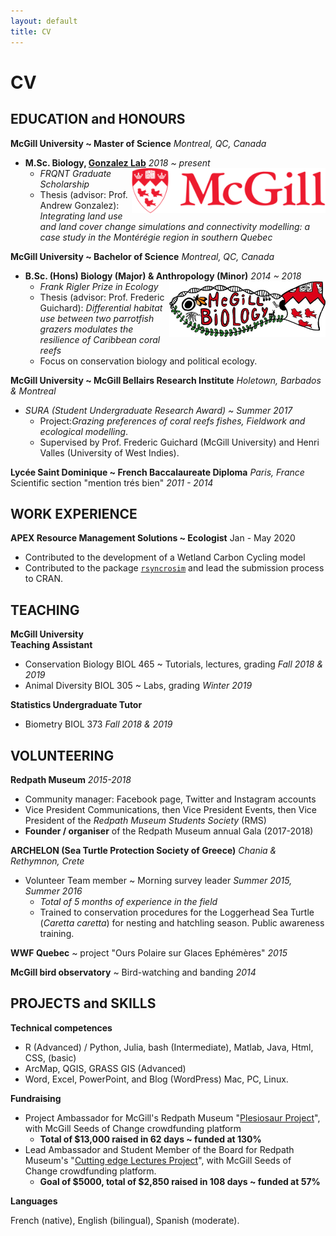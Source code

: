 ```yaml
---
layout: default
title: CV
---
```


# CV

## EDUCATION and HONOURS

**McGill University ~ Master of Science**  _Montreal, QC, Canada_
- **M.Sc. Biology, [Gonzalez Lab]()** _2018 ~ present_ <img style="float: right;" width="310" class="classic_img" src="/pics/mcgill_logo.png">
  - _FRQNT Graduate Scholarship_
  - Thesis (advisor: Prof. Andrew Gonzalez): _Integrating land use and land cover change simulations and connectivity modelling: a case study in the Montérégie region in southern Quebec_

**McGill University ~ Bachelor of Science** _Montreal, QC, Canada_
- **B.Sc. (Hons) Biology (Major) &amp; Anthropology (Minor)** _2014 ~ 2018_ <img style="float: right;" width="250" class="classic_img" src="/pics/mcgill_biology.png">
  - _Frank Rigler Prize in Ecology_
  - Thesis (advisor: Prof. Frederic Guichard): _Differential habitat use between two parrotfish grazers modulates the resilience of Caribbean coral reefs_
  - Focus on conservation biology and political ecology.

**McGill University ~ McGill Bellairs Research Institute** _Holetown, Barbados &amp; Montreal_

- _SURA (Student Undergraduate Research Award) ~ Summer 2017_
    - Project:_Grazing preferences of coral reefs fishes, Fieldwork and ecological modelling_.
    - Supervised by Prof. Frederic Guichard (McGill University) and Henri Valles (University of West Indies).

**Lycée Saint Dominique ~ French Baccalaureate Diploma** _Paris, France_  
Scientific section &quot;mention trés bien&quot; _2011 - 2014_  

## WORK EXPERIENCE

**APEX Resource Management Solutions ~ Ecologist** Jan - May 2020
- Contributed to the development of a Wetland Carbon Cycling model
- Contributed to the package [`rsyncrosim`](https://CRAN.R-project.org/package=rsyncrosim) and lead the submission process to CRAN.

## TEACHING

**McGill University**  
**Teaching Assistant**
- Conservation Biology BIOL 465 ~ Tutorials, lectures, grading _Fall 2018 &amp; 2019_
- Animal Diversity BIOL 305 ~ Labs, grading _Winter 2019_

**Statistics Undergraduate Tutor**    
- Biometry BIOL 373 _Fall 2018 &amp; 2019_  

## VOLUNTEERING

**Redpath Museum** _2015-2018_
- Community manager: Facebook page, Twitter and Instagram accounts  
- Vice President Communications, then Vice President Events, then Vice President of the _Redpath Museum Students Society_ (RMS)  
- **Founder / organiser** of the Redpath Museum annual Gala (2017-2018)

**ARCHELON (Sea Turtle Protection Society of Greece)** _Chania &amp; Rethymnon, Crete_

- Volunteer Team member ~ Morning survey leader _Summer 2015, Summer 2016_
  - _Total of 5 months of experience in the field_  
  - Trained to conservation procedures for the Loggerhead Sea Turtle (_Caretta caretta_) for nesting and hatchling season. Public awareness training.

**WWF Quebec** ~ project &quot;Ours Polaire sur Glaces Ephémères&quot; _2015_

**McGill bird observatory** ~ Bird-watching and banding _2014_

## PROJECTS and SKILLS

**Technical competences**

- R (Advanced) / Python, Julia, bash (Intermediate), Matlab, Java, Html, CSS, (basic)
- ArcMap, QGIS, GRASS GIS (Advanced)
- Word, Excel, PowerPoint, and Blog (WordPress) Mac, PC, Linux.

**Fundraising**

- Project Ambassador for McGill&#39;s Redpath Museum &quot;[Plesiosaur Project](https://www.mcgill.ca/seedsofchange/project/redpath-museum-plesiosaur)&quot;, with McGill Seeds of Change crowdfunding platform
    - **Total of $13,000 raised in 62 days ~ funded at 130%**
- Lead Ambassador and Student Member of the Board for Redpath Museum&#39;s &quot;[Cutting edge Lectures Project](https://www.mcgill.ca/seedsofchange/project/cutting-edge-lecture-series-project)&quot;, with McGill Seeds of Change crowdfunding platform.
    - **Goal of $5000, total of $2,850 raised in 108 days ~ funded at 57%**

**Languages**

French (native), English (bilingual), Spanish (moderate).
